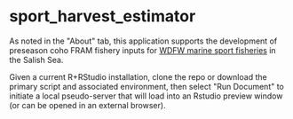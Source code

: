 # sport_harvest_estimator

As noted in the "About" tab, this application supports the development of preseason coho FRAM fishery inputs for [WDFW marine sport fisheries](https://wdfw.wa.gov/fishing/basics/salmon/marine-areas) in the Salish Sea.

Given a current R+RStudio installation, clone the repo or download the primary script and associated environment, then select "Run Document" to initiate a local pseudo-server that will load into an Rstudio preview window (or can be opened in an external browser).
